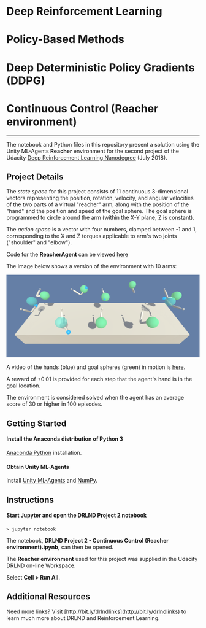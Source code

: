 # Deep Reinforcement Learning
# Policy-Based Methods
# Deep Deterministic Policy Gradients (DDPG)
# Continuous Control (Reacher environment)

---

The notebook and Python files in this repository present a solution using the Unity ML-Agents **Reacher** environment for the second project of the Udacity [Deep Reinforcement Learning Nanodegree](https://www.udacity.com/course/deep-reinforcement-learning-nanodegree--nd893) (July 2018).

## Project Details

The *state space* for this project consists of 11 continuous 3-dimensional vectors representing the position, rotation, velocity, and angular velocities of the two parts of a virtual "reacher" arm, along with the position of the "hand" and the position and speed of the goal sphere. The goal sphere is programmed to circle around the arm (within the X-Y plane, Z is constant).

The *action space* is a vector with four numbers, clamped between -1 and 1, corresponding to the X and Z torques applicable to arm's two joints ("shoulder" and "elbow"). 

Code for the **ReacherAgent** can be viewed [here](https://github.com/Unity-Technologies/ml-agents/blob/master/UnitySDK/Assets/ML-Agents/Examples/Reacher/Scripts/ReacherAgent.cs)

The image below shows a version of the environment with 10 arms:

![Reacher Environment](images/reacher.png)

A video of the hands (blue) and goal spheres (green) in motion is [here](https://youtu.be/2N9EoF6pQyE).

A reward of +0.01 is provided for each step that the agent's hand is in the goal location.

The environment is considered solved when the agent has an average score of 30 or higher in 100 episodes.

## Getting Started

#### Install the Anaconda distribution of Python 3

[Anaconda Python](https://www.anaconda.com/download/#macos) installation.

#### Obtain Unity ML-Agents

Install [Unity ML-Agents](https://github.com/Unity-Technologies/ml-agents/blob/master/docs/Installation.md) and [NumPy](http://www.numpy.org/).

## Instructions

#### Start Jupyter and open the DRLND Project 2 notebook

```
> jupyter notebook
```

The notebook, **DRLND Project 2 - Continuous Control (Reacher environment).ipynb**, can then be opened.

The **Reacher environment** used for this project was supplied in the Udacity DRLND on-line Workspace.

Select **Cell > Run All**.

## Additional Resources

Need more links? Visit [http://bit.ly/drlndlinks](http://bit.ly/drlndlinks) to learn much more about DRLND and Reinforcement Learning.
